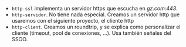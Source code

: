 - `http-ssl` implementa un servidor https que escucha en _gz.com:443_.
- `http-servidor`. No tiene nada especial. Creamos un servidor http que usaremos con el siguiente proyecto, el cliente http
- `http-client`. Creamos un roundtrip, y se explica como personalizar el cliente (timeout, pool de conexiones, ...). Usa también señales del SSOO.

